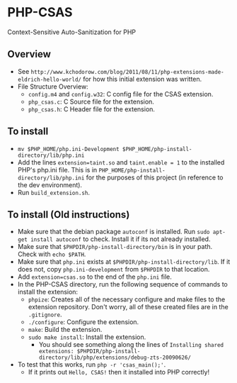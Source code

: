 # PHP-CSAS

Context-Sensitive Auto-Sanitization for PHP

## Overview
- See `http://www.kchodorow.com/blog/2011/08/11/php-extensions-made-eldrich-hello-world/` for how this initial extension was written.
- File Structure Overview:
	- `config.m4` and `config.w32`: C config file for the CSAS extension.
	- `php_csas.c`: C Source file for the extension.
	- `php_csas.h`: C Header file for the extension.

## To install
- `mv $PHP_HOME/php.ini-Development $PHP_HOME/php-install-directory/lib/php.ini`
- Add the lines `extension=taint.so` and `taint.enable = 1` to the installed PHP's php.ini file. This is in `PHP_HOME/php-install-directory/lib/php.ini` for the purposes of this project (in reference to the dev environment).
- Run `build_extension.sh`.

## To install (Old instructions)
- Make sure that the debian package `autoconf` is installed. Run `sudo apt-get install autoconf` to check. Install it if its not already installed.
- Make sure that `$PHPDIR/php-install-directory/bin` is in your path. Check with `echo $PATH`.
- Make sure that `php.ini` exists at `$PHPDIR/php-install-directory/lib`. If it does not, copy `php.ini-development` from `$PHPDIR` to that location.
- Add `extension=csas.so` to the end of the `php.ini` file.
- In the PHP-CSAS directory, run the following sequence of commands to install the extension:
	- `phpize`: Creates all of the necessary configure and make files to the extension repository. Don't worry, all of these created files are in the `.gitignore`.
	- `./configure`: Configure the extension.
	- `make`: Build the extension.
	- `sudo make install`: Install the extension.
		- You should see something along the lines of `Installing shared extensions: $PHPDIR/php-install-directory/lib/php/extensions/debug-zts-20090626/`
- To test that this works, run `php -r 'csas_main();'`.
	- If it prints out `Hello, CSAS!` then it installed into PHP correctly!
